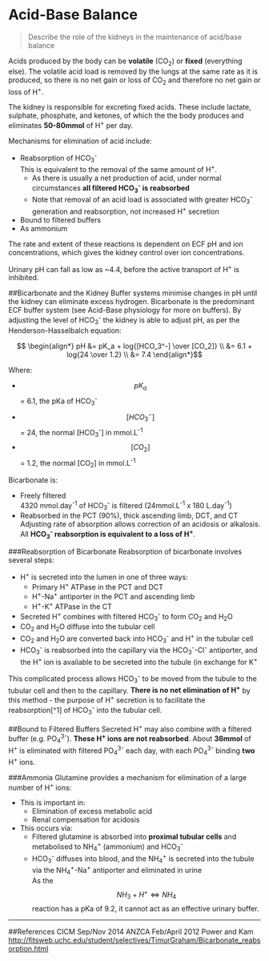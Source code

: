 # Acid-Base Balance
> Describe the role of the kidneys in the maintenance of acid/base balance

Acids produced by the body can be **volatile** (CO<sub>2</sub>) or **fixed** (everything else). The volatile acid load is removed by the lungs at the same rate as it is produced, so there is no net gain or loss of CO<sub>2</sub> and therefore no net gain or loss of H<sup>+</sup>.

The kidney is responsible for excreting fixed acids. These include lactate, sulphate, phosphate, and ketones, of which the the body produces and eliminates **50-80mmol** of H<sup>+</sup> per day.

Mechanisms for elimination of acid include:
* Reabsorption of HCO<sub>3</sub><sup>-</sup>  
  This is equivalent to the removal of the same amount of H<sup>+</sup>.
    * As there is usually a net production of acid, under normal circumstances **all filtered HCO<sub>3</sub><sup>-</sup> is reabsorbed**
    * Note that removal of an acid load is associated with greater HCO<sub>3</sub><sup>-</sup> generation and reabsorption, not increased H<sup>+</sup> secretion 
* Bound to filtered buffers
* As ammonium

The rate and extent of these reactions is dependent on ECF pH and ion concentrations, which gives the kidney control over ion concentrations.

Urinary pH can fall as low as ~4.4, before the active transport of H<sup>+</sup> is inhibited.

##Bicarbonate and the Kidney
Buffer systems minimise changes in pH until the kidney can eliminate excess hydrogen. Bicarbonate is the predominant ECF buffer system (see Acid-Base physiology for more on buffers). By adjusting the level of HCO<sub>3</sub><sup>-</sup> the kidney is able to adjust pH, as per the Henderson-Hasselbalch equation:

$$ \begin{align*}
pH &= pK_a + log{[HCO_3^-] \over [CO_2]} \\
&= 6.1 + log{24 \over 1.2} \\
&= 7.4
\end{align*}$$

Where:
* $$pK_a$$ = 6.1, the pKa of HCO<sub>3</sub><sup>-</sup>
* $$[HCO_3^-]$$ = 24, the normal [HCO<sub>3</sub><sup>-</sup>] in mmol.L<sup>-1</sup>
* $$[CO_2]$$ = 1.2, the normal [CO<sub>2</sub>] in mmol.L<sup>-1</sup>

Bicarbonate is:
* Freely filtered  
  4320 mmol.day<sup>-1</sup> of HCO<sub>3</sub><sup>-</sup> is filtered (24mmol.L<sup>-1</sup> x 180 L.day<sup>-1</sup>)
* Reabsorbed in the PCT (90%), thick ascending limb, DCT, and CT  
  Adjusting rate of absorption allows correction of an acidosis or alkalosis. All **HCO<sub>3</sub><sup>-</sup> reabsorption is equivalent to a loss of H<sup>+</sup>**.

###Reabsorption of Bicarbonate
Reabsorption of bicarbonate involves several steps:
* H<sup>+</sup> is secreted into the lumen in one of three ways:
    * Primary H<sup>+</sup> ATPase in the PCT and DCT
    * H<sup>+</sup>-Na<sup>+</sup> antiporter in the PCT and ascending limb
    * H<sup>+</sup>-K<sup>+</sup> ATPase in the CT
* Secreted H<sup>+</sup> combines with filtered HCO<sub>3</sub><sup>-</sup> to form CO<sub>2</sub> and H<sub>2</sub>O
* CO<sub>2</sub> and H<sub>2</sub>O diffuse into the tubular cell
* CO<sub>2</sub> and H<sub>2</sub>O are converted back into HCO<sub>3</sub><sup>-</sup> and H<sup>+</sup> in the tubular cell
* HCO<sub>3</sub><sup>-</sup> is reabsorbed into the capillary via the HCO<sub>3</sub><sup>-</sup>-Cl<sup>-</sup> antiporter, and the H<sup>+</sup> ion is available to be secreted into the tubule (in exchange for K<sup>+</sup>

This complicated process allows HCO<sub>3</sub><sup>-</sup> to be moved from the tubule to the tubular cell and then to the capillary. **There is no net elimination of H<sup>+</sup>** by this method - the purpose of H<sup>+</sup> secretion is to facilitate the reabsorption[^1] of HCO<sub>3</sub><sup>-</sup> into the tubular cell.

##Bound to Filtered Buffers
Secreted H<sup>+</sup> may also combine with a filtered buffer (e.g. PO<sub>4</sub><sup>3-</sup>). **These H<sup>+</sup> ions are not reabsorbed**. About **36mmol** of H<sup>+</sup> is eliminated with filtered PO<sub>4</sub><sup>3-</sup> each day, with each PO<sub>4</sub><sup>3-</sup> binding **two** H<sup>+</sup> ions.

###Ammonia
Glutamine provides a mechanism for elimination of a large number of H<sup>+</sup> ions:
* This is important in:
  * Elimination of excess metabolic acid
  * Renal compensation for acidosis
* This occurs via:
  * Filtered glutamine is absorbed into **proximal tubular cells** and metabolised to NH<sub>4</sub><sup>+</sup> (ammonium) and HCO<sub>3</sub><sup>-</sup>
  * HCO<sub>3</sub><sup>-</sup> diffuses into blood, and the NH<sub>4</sub><sup>+</sup> is secreted into the tubule via the NH<sub>4</sub><sup>+</sup>-Na<sup>+</sup> antiporter and eliminated in urine  
  As the $$NH_3 + H^+ \Leftrightarrow NH_4$$ reaction has a pKa of 9.2, it cannot act as an effective urinary buffer.

---
##References
CICM Sep/Nov 2014
ANZCA Feb/April 2012
Power and Kam
http://fitsweb.uchc.edu/student/selectives/TimurGraham/Bicarbonate_reabsorption.html
